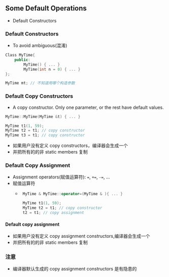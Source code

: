 ## Some Default Operations

- Default Constructors

### Default Constructors

- To avoid ambiguous(混淆)

```c++
Class MyTime{
    public:
        MyTime() { ... }
        MyTime(int n = 0) { ... }
};

MyTime mt; // 不知道用哪个构造参数
```

### Default Copy Constructors

- A copy constructor. Only one parameter, or the rest have default values.
```c++
MyTime::MyTime(MyTime &t) { ... }

MyTime t1(1, 59);
MyTime t2 = t1; // copy constructor
MyTime t3 = t1; // copy constructor
```

- 如果用户没有定义 copy constructors，编译器会生成一个
- 并把所有的的非 static members 复制

### Default Copy Assignment

- Assignment operators(赋值运算符): `=`, `+=`, `-=`, ...
- 赋值运算符
  - ```c++
     MyTime & MyTime::operator=(MyTime & ){ ... }
    
     MyTime t1(1, 59);
     MyTime t2 = t1; // copy constructor
     t2 = t1; // copy assignment 
    ```
    
#### Default copy assignment 

- 如果用户没有定义 copy assignment constructors,编译器会生成一个
- 并把所有的的非 static members 复制

### 注意

- 编译器默认生成的 copy assignment constructors 是有隐患的
